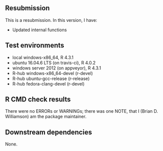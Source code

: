 ## Resubmission
This is a resubmission. In this version, I have:

* Updated internal functions

## Test environments
* local windows-x86_64, R 4.3.1
* ubuntu 16.04.6 LTS (on travis-ci), R 4.0.2
* windows server 2012 (on appveyor), R 4.3.1
* R-hub windows-x86_64-devel (r-devel)
* R-hub ubuntu-gcc-release (r-release)
* R-hub fedora-clang-devel (r-devel)

## R CMD check results
There were no ERRORs or WARNINGs; there was one NOTE, that I (Brian D. Williamson) am the package maintainer.

## Downstream dependencies
None.
